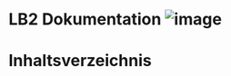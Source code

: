LB2 Dokumentation
![image](C:\Users\ramon\M300\Bilder\Vagrant.png)
==========================================================

# Inhaltsverzeichnis